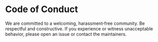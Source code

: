 # Code of Conduct

We are committed to a welcoming, harassment‑free community. Be respectful and constructive.
If you experience or witness unacceptable behavior, please open an issue or contact the maintainers.
